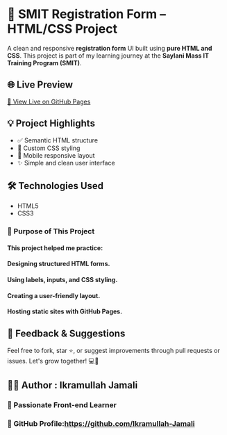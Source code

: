 # 📝 SMIT Registration Form – HTML/CSS Project

A clean and responsive **registration form** UI built using **pure HTML and CSS**. This project is part of my learning journey at the **Saylani Mass IT Training Program (SMIT)**.

## 🌐 Live Preview
[🔗 View Live on GitHub Pages](https://ikramullah-jamali.github.io/SMIT-Registration-Form/)

## 💡 Project Highlights
- ✅ Semantic HTML structure  
- 🎨 Custom CSS styling  
- 📱 Mobile responsive layout  
- ✨ Simple and clean user interface  

## 🛠 Technologies Used
- HTML5  
- CSS3  

### 🎯 Purpose of This Project
#### This project helped me practice:
#### Designing structured HTML forms.
#### Using labels, inputs, and CSS styling.
#### Creating a user-friendly layout.
#### Hosting static sites with GitHub Pages.

## 🙌 Feedback & Suggestions 
Feel free to fork, star ⭐, or suggest improvements through pull requests or issues.
Let's grow together! 💻🚀

## 👨‍💻 Author : Ikramullah Jamali
### 📍 Passionate Front-end Learner
### 🔗 GitHub Profile:https://github.com/Ikramullah-Jamali
